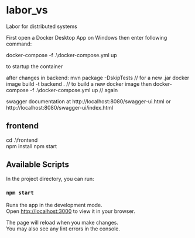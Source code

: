 # labor_vs
Labor for distributed systems

First open a Docker Desktop App on Windows 
then enter following command:

docker-compose -f .\docker-compose.yml up 

to startup the container

after changes in backend:
mvn package -DskipTests                         // for a new .jar
docker image build -t backend .                 // to build a new docker image then
docker-compose -f .\docker-compose.yml up       // again

swagger documentation at http://localhost:8080/swagger-ui.html or
http://localhost:8080/swagger-ui/index.html

## frontend

cd .\frontend\
npm install
npm start

## Available Scripts

In the project directory, you can run:

### `npm start`

Runs the app in the development mode.\
Open [http://localhost:3000](http://localhost:3000) to view it in your browser.

The page will reload when you make changes.\
You may also see any lint errors in the console.
